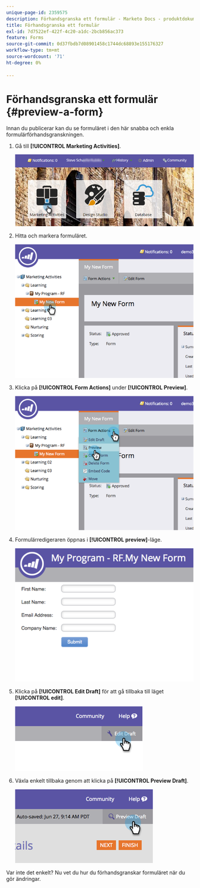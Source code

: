 ```yaml
---
unique-page-id: 2359575
description: Förhandsgranska ett formulär - Marketo Docs - produktdokumentation
title: Förhandsgranska ett formulär
exl-id: 7d7522ef-422f-4c20-a1dc-2bcb856ac373
feature: Forms
source-git-commit: 0d37fbdb7d08901458c1744dc68893e155176327
workflow-type: tm+mt
source-wordcount: '71'
ht-degree: 0%

---
```


# Förhandsgranska ett formulär {#preview-a-form}

Innan du publicerar kan du se formuläret i den här snabba och enkla formulärförhandsgranskningen.

1. Gå till **[!UICONTROL Marketing Activities]**.

   ![](assets/login-marketing-activities-6.png)

1. Hitta och markera formuläret.

   ![](assets/image2014-9-15-17-3a45-3a51.png)

1. Klicka på **[!UICONTROL Form Actions]** under **[!UICONTROL Preview]**.

   ![](assets/image2014-9-15-17-3a46-3a9.png)

1. Formulärredigeraren öppnas i **[!UICONTROL preview]**-läge.

   ![](assets/image2014-9-15-17-3a46-3a17.png)

1. Klicka på **[!UICONTROL Edit Draft]** för att gå tillbaka till läget **[!UICONTROL edit]**.

   ![](assets/image2014-9-15-17-3a46-3a37.png)

1. Växla enkelt tillbaka genom att klicka på **[!UICONTROL Preview Draft]**.

   ![](assets/image2014-9-15-17-3a46-3a45.png)

Var inte det enkelt? Nu vet du hur du förhandsgranskar formuläret när du gör ändringar.
